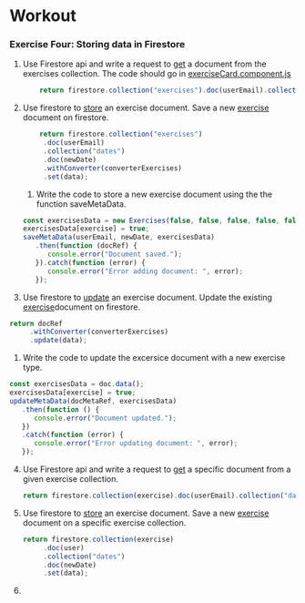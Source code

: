 # Workout

### Exercise Four: Storing data in Firestore
1. Use Firestore api and write a request to [get](https://firebase.google.com/docs/firestore/query-data/get-data#get_a_document) a document from the exercises collection. The code should go in [exerciseCard.component.js](https://github.com/encomp/codenext-workout/blob/05-branch/src/components/exercise_card/exerciseCard.component.js#L103)
   ```javascript
       return firestore.collection("exercises").doc(userEmail).collection("dates").doc(newDate);
   ```
   
2. Use firestore to [store](https://firebase.google.com/docs/firestore/manage-data/add-data#set_a_document) an exercise document. Save a new [exercise](https://firebase.google.com/docs/firestore/manage-data/add-data#custom_objects) document on firestore.
   ```javascript
       return firestore.collection("exercises")
        .doc(userEmail)
        .collection("dates")
        .doc(newDate)
        .withConverter(converterExercises)
        .set(data);
   ```
   1. Write the code to store a new exercise document using the the function saveMetaData.
   ```javascript
   const exercisesData = new Exercises(false, false, false, false, false, false, false, false, false, false);
   exercisesData[exercise] = true;
   saveMetaData(userEmail, newDate, exercisesData)
      .then(function (docRef) {
         console.error("Document saved.");
      }).catch(function (error) {
         console.error("Error adding document: ", error);
      });
   ```
3.  Use firestore to [update](https://firebase.google.com/docs/firestore/manage-data/add-data#update-data) an exercise document. Update the existing [exercise](https://firebase.google.com/docs/firestore/manage-data/add-data#custom_objects)document on firestore.
   ```javascript
   return docRef
        .withConverter(converterExercises)
        .update(data);
   ```
   1. Write the code to update the excersice document with a new exercise type.
   ```javascript
   const exercisesData = doc.data();
   exercisesData[exercise] = true;
   updateMetaData(docMetaRef, exercisesData)
      .then(function () {
         console.error("Document updated.");
      })
      .catch(function (error) {
         console.error("Error updating document: ", error);
      });
   ```
4. Use Firestore api and write a request to [get](https://firebase.google.com/docs/firestore/query-data/get-data#get_a_document) a specific document from a given exercise collection. 
   ```javascript
   return firestore.collection(exercise).doc(userEmail).collection("dates").doc(newDate);
   ```
5. Use firestore to [store](https://firebase.google.com/docs/firestore/manage-data/add-data#set_a_document) an exercise document. Save a new [exercise](https://firebase.google.com/docs/firestore/manage-data/add-data#custom_objects) document on a specific exercise collection.
   ```javascript
   return firestore.collection(exercise)
        .doc(user)
        .collection("dates")
        .doc(newDate)
        .set(data);
   ```
6. 